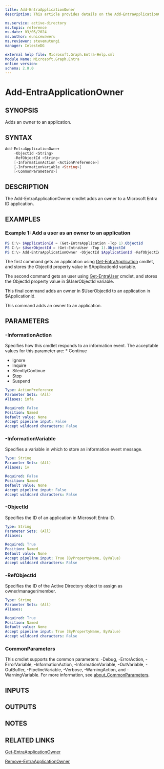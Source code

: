 ```yaml
---
title: Add-EntraApplicationOwner
description: This article provides details on the Add-EntraApplicationOwner command.

ms.service: active-directory
ms.topic: reference
ms.date: 03/05/2024
ms.author: eunicewaweru
ms.reviewer: stevemutungi
manager: CelesteDG

external help file: Microsoft.Graph.Entra-Help.xml
Module Name: Microsoft.Graph.Entra
online version:
schema: 2.0.0
---
```


# Add-EntraApplicationOwner

## SYNOPSIS
Adds an owner to an application.

## SYNTAX

```powershell
Add-EntraApplicationOwner 
    -ObjectId <String> 
    -RefObjectId <String> 
    [-InformationAction <ActionPreference>] 
    [-InformationVariable <String>] 
    [<CommonParameters>]
```

## DESCRIPTION
The Add-EntraApplicationOwner cmdlet adds an owner to a Microsoft Entra ID application.

## EXAMPLES

### Example 1: Add a user as an owner to an application
```powershell
PS C:\> $ApplicationId = (Get-EntraApplication -Top 1).ObjectId
PS C:\> $UserObjectId = (Get-EntraUser -Top 1).ObjectId
PS C:\> Add-EntraApplicationOwner -ObjectId $ApplicationId -RefObjectId $UserObjectId
```

The first command gets an application using [Get-EntraApplication](./Get-EntraApplication.md) cmdlet, and stores 
the ObjectId property value in $ApplicationId variable.  

The second command gets an user using [Get-EntraUser](./Get-EntraUser.md) cmdlet, and stores 
the ObjectId property value in $UserObjectId variable.  

This final command adds an owner in $UserObjectId to an application in $ApplicationId.

This command adds an owner to an application.

## PARAMETERS

### -InformationAction
Specifies how this cmdlet responds to an information event.
The acceptable values for this parameter are: * Continue

* Ignore
* Inquire
* SilentlyContinue
* Stop
* Suspend

```yaml
Type: ActionPreference
Parameter Sets: (All)
Aliases: infa

Required: False
Position: Named
Default value: None
Accept pipeline input: False
Accept wildcard characters: False
```

### -InformationVariable
Specifies a variable in which to store an information event message.

```yaml
Type: String
Parameter Sets: (All)
Aliases: iv

Required: False
Position: Named
Default value: None
Accept pipeline input: False
Accept wildcard characters: False
```

### -ObjectId
Specifies the ID of an application in Microsoft Entra ID.

```yaml
Type: String
Parameter Sets: (All)
Aliases:

Required: True
Position: Named
Default value: None
Accept pipeline input: True (ByPropertyName, ByValue)
Accept wildcard characters: False
```

### -RefObjectId
Specifies the ID of the Active Directory object to assign as owner/manager/member.

```yaml
Type: String
Parameter Sets: (All)
Aliases:

Required: True
Position: Named
Default value: None
Accept pipeline input: True (ByPropertyName, ByValue)
Accept wildcard characters: False
```

### CommonParameters
This cmdlet supports the common parameters: -Debug, -ErrorAction, -ErrorVariable, -InformationAction, -InformationVariable, -OutVariable, -OutBuffer, -PipelineVariable, -Verbose, -WarningAction, and -WarningVariable. For more information, see [about_CommonParameters](http://go.microsoft.com/fwlink/?LinkID=113216).

## INPUTS

## OUTPUTS

## NOTES

## RELATED LINKS

[Get-EntraApplicationOwner](Get-EntraApplicationOwner.md)

[Remove-EntraApplicationOwner](Remove-EntraApplicationOwner.md)

